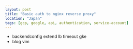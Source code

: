 ```yaml
---
layout: post
title: "Basic auth to nginx reverse proxy"
location: "Japan"
tags: [gcp, google, api, authentication, service-account]
---
```


* backendconfig extend lb timeout gke
* blog vim
